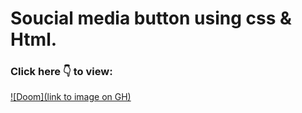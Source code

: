 # Soucial media button using css & Html.
### Click here 👇 to view:
[![Doom](link to image on GH)](https://soudanicode.github.io/Social-Media-Button-/)
